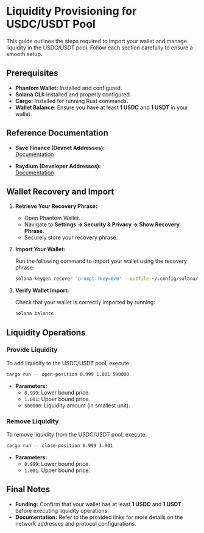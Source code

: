 # Liquidity Provisioning for USDC/USDT Pool

This guide outlines the steps required to import your wallet and manage liquidity in the USDC/USDT pool. Follow each section carefully to ensure a smooth setup.

## Prerequisites

- **Phantom Wallet:** Installed and configured.
- **Solana CLI:** Installed and properly configured.
- **Cargo:** Installed for running Rust commands.
- **Wallet Balance:** Ensure you have at least **1 USDC** and **1 USDT** in your wallet.

## Reference Documentation

- **Save Finance (Devnet Addresses):**  
  [Documentation](https://docs.save.finance/architecture/addresses/devnet)

- **Raydium (Developer Addresses):**  
  [Documentation](https://docs.raydium.io/raydium/protocol/developers/addresses)

## Wallet Recovery and Import

1. **Retrieve Your Recovery Phrase:**

   - Open Phantom Wallet.
   - Navigate to **Settings → Security & Privacy → Show Recovery Phrase**.
   - Securely store your recovery phrase.

2. **Import Your Wallet:**

   Run the following command to import your wallet using the recovery phrase:
   ```bash
   solana-keygen recover 'prompt:?key=0/0' --outfile ~/.config/solana/id.json
   ```

3. **Verify Wallet Import:**

   Check that your wallet is correctly imported by running:
   ```bash
   solana balance
   ```

## Liquidity Operations

### Provide Liquidity

To add liquidity to the USDC/USDT pool, execute:
```bash
cargo run -- open-position 0.999 1.001 500000
```
- **Parameters:**
  - `0.999`: Lower bound price.
  - `1.001`: Upper bound price.
  - `500000`: Liquidity amount (in smallest unit).

### Remove Liquidity

To remove liquidity from the USDC/USDT pool, execute:
```bash
cargo run -- close-position 0.999 1.001
```
- **Parameters:**
  - `0.999`: Lower bound price.
  - `1.001`: Upper bound price.

## Final Notes

- **Funding:** Confirm that your wallet has at least **1 USDC** and **1 USDT** before executing liquidity operations.
- **Documentation:** Refer to the provided links for more details on the network addresses and protocol configurations.
